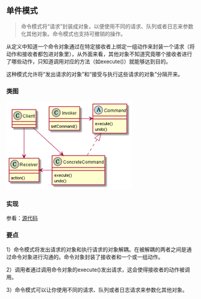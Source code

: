 ## 单件模式

> 命令模式将“请求”封装成对象，以便使用不同的请求、队列或者日志来参数化其他对象。命令模式也支持可撤销的操作。

从定义中知道一个命令对象通过在特定接收者上绑定一组动作来封装一个请求（将动作和接收者都包进对象里），从外面来看，其他对象不知道究竟哪个接收者进行了哪些动作，只知道调用对应的方法（如execute()）就能够达到目的。

这种模式允许将“发出请求的对象”和“接受与执行这些请求的对象”分隔开来。


### 类图

![](./command_class.png)

### 实现

参看：[源代码](./src)

### 要点


1）命令模式将发出请求的对象和执行请求的对象解耦。在被解耦的两者之间是通过命令对象进行沟通的。命令对象封装了接收者和一个或一组动作。

2）调用者通过调用命令对象的execute()发出请求，这会使得接收者的动作被调用。

3）命令模式可以让你使用不同的请求、队列或者日志请求来参数化其他对象。

